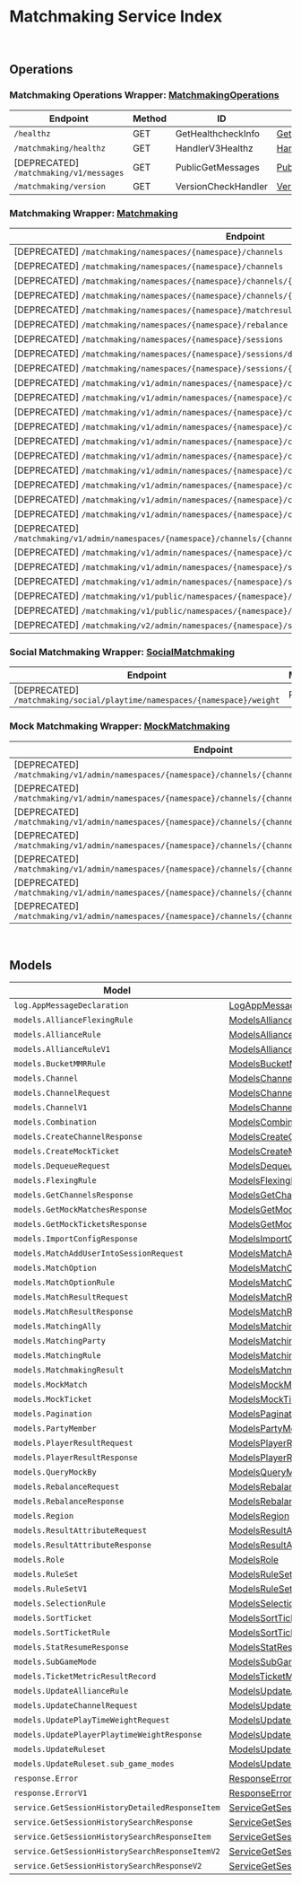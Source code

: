 [//]: # (Code generated. DO NOT EDIT.)

# Matchmaking Service Index

&nbsp;

## Operations

### Matchmaking Operations Wrapper:  [MatchmakingOperations](../../module-matchmaking/src/main/java/net/accelbyte/sdk/api/matchmaking/wrappers/MatchmakingOperations.java)
| Endpoint | Method | ID | Class | Example |
|---|---|---|---|---|
| `/healthz` | GET | GetHealthcheckInfo | [GetHealthcheckInfo](../../module-matchmaking/src/main/java/net/accelbyte/sdk/api/matchmaking/operations/matchmaking_operations/GetHealthcheckInfo.java) | [GetHealthcheckInfo](../../samples/cli/src/main/java/net/accelbyte/sdk/cli/api/matchmaking/matchmaking_operations/GetHealthcheckInfo.java) |
| `/matchmaking/healthz` | GET | HandlerV3Healthz | [HandlerV3Healthz](../../module-matchmaking/src/main/java/net/accelbyte/sdk/api/matchmaking/operations/matchmaking_operations/HandlerV3Healthz.java) | [HandlerV3Healthz](../../samples/cli/src/main/java/net/accelbyte/sdk/cli/api/matchmaking/matchmaking_operations/HandlerV3Healthz.java) |
| [DEPRECATED] `/matchmaking/v1/messages` | GET | PublicGetMessages | [PublicGetMessages](../../module-matchmaking/src/main/java/net/accelbyte/sdk/api/matchmaking/operations/matchmaking_operations/PublicGetMessages.java) | [PublicGetMessages](../../samples/cli/src/main/java/net/accelbyte/sdk/cli/api/matchmaking/matchmaking_operations/PublicGetMessages.java) |
| `/matchmaking/version` | GET | VersionCheckHandler | [VersionCheckHandler](../../module-matchmaking/src/main/java/net/accelbyte/sdk/api/matchmaking/operations/matchmaking_operations/VersionCheckHandler.java) | [VersionCheckHandler](../../samples/cli/src/main/java/net/accelbyte/sdk/cli/api/matchmaking/matchmaking_operations/VersionCheckHandler.java) |

### Matchmaking Wrapper:  [Matchmaking](../../module-matchmaking/src/main/java/net/accelbyte/sdk/api/matchmaking/wrappers/Matchmaking.java)
| Endpoint | Method | ID | Class | Example |
|---|---|---|---|---|
| [DEPRECATED] `/matchmaking/namespaces/{namespace}/channels` | GET | GetAllChannelsHandler | [GetAllChannelsHandler](../../module-matchmaking/src/main/java/net/accelbyte/sdk/api/matchmaking/operations/matchmaking/GetAllChannelsHandler.java) | [GetAllChannelsHandler](../../samples/cli/src/main/java/net/accelbyte/sdk/cli/api/matchmaking/matchmaking/GetAllChannelsHandler.java) |
| [DEPRECATED] `/matchmaking/namespaces/{namespace}/channels` | POST | CreateChannelHandler | [CreateChannelHandler](../../module-matchmaking/src/main/java/net/accelbyte/sdk/api/matchmaking/operations/matchmaking/CreateChannelHandler.java) | [CreateChannelHandler](../../samples/cli/src/main/java/net/accelbyte/sdk/cli/api/matchmaking/matchmaking/CreateChannelHandler.java) |
| [DEPRECATED] `/matchmaking/namespaces/{namespace}/channels/{channelName}/metrics` | GET | GetMatchPoolMetric | [GetMatchPoolMetric](../../module-matchmaking/src/main/java/net/accelbyte/sdk/api/matchmaking/operations/matchmaking/GetMatchPoolMetric.java) | [GetMatchPoolMetric](../../samples/cli/src/main/java/net/accelbyte/sdk/cli/api/matchmaking/matchmaking/GetMatchPoolMetric.java) |
| [DEPRECATED] `/matchmaking/namespaces/{namespace}/channels/{channel}` | DELETE | DeleteChannelHandler | [DeleteChannelHandler](../../module-matchmaking/src/main/java/net/accelbyte/sdk/api/matchmaking/operations/matchmaking/DeleteChannelHandler.java) | [DeleteChannelHandler](../../samples/cli/src/main/java/net/accelbyte/sdk/cli/api/matchmaking/matchmaking/DeleteChannelHandler.java) |
| [DEPRECATED] `/matchmaking/namespaces/{namespace}/matchresult` | POST | StoreMatchResults | [StoreMatchResults](../../module-matchmaking/src/main/java/net/accelbyte/sdk/api/matchmaking/operations/matchmaking/StoreMatchResults.java) | [StoreMatchResults](../../samples/cli/src/main/java/net/accelbyte/sdk/cli/api/matchmaking/matchmaking/StoreMatchResults.java) |
| [DEPRECATED] `/matchmaking/namespaces/{namespace}/rebalance` | POST | Rebalance | [Rebalance](../../module-matchmaking/src/main/java/net/accelbyte/sdk/api/matchmaking/operations/matchmaking/Rebalance.java) | [Rebalance](../../samples/cli/src/main/java/net/accelbyte/sdk/cli/api/matchmaking/matchmaking/Rebalance.java) |
| [DEPRECATED] `/matchmaking/namespaces/{namespace}/sessions` | POST | QueueSessionHandler | [QueueSessionHandler](../../module-matchmaking/src/main/java/net/accelbyte/sdk/api/matchmaking/operations/matchmaking/QueueSessionHandler.java) | [QueueSessionHandler](../../samples/cli/src/main/java/net/accelbyte/sdk/cli/api/matchmaking/matchmaking/QueueSessionHandler.java) |
| [DEPRECATED] `/matchmaking/namespaces/{namespace}/sessions/dequeue` | POST | DequeueSessionHandler | [DequeueSessionHandler](../../module-matchmaking/src/main/java/net/accelbyte/sdk/api/matchmaking/operations/matchmaking/DequeueSessionHandler.java) | [DequeueSessionHandler](../../samples/cli/src/main/java/net/accelbyte/sdk/cli/api/matchmaking/matchmaking/DequeueSessionHandler.java) |
| [DEPRECATED] `/matchmaking/namespaces/{namespace}/sessions/{matchID}/status` | GET | QuerySessionHandler | [QuerySessionHandler](../../module-matchmaking/src/main/java/net/accelbyte/sdk/api/matchmaking/operations/matchmaking/QuerySessionHandler.java) | [QuerySessionHandler](../../samples/cli/src/main/java/net/accelbyte/sdk/cli/api/matchmaking/matchmaking/QuerySessionHandler.java) |
| [DEPRECATED] `/matchmaking/v1/admin/namespaces/{namespace}/channels/all/parties` | GET | GetAllPartyInAllChannel | [GetAllPartyInAllChannel](../../module-matchmaking/src/main/java/net/accelbyte/sdk/api/matchmaking/operations/matchmaking/GetAllPartyInAllChannel.java) | [GetAllPartyInAllChannel](../../samples/cli/src/main/java/net/accelbyte/sdk/cli/api/matchmaking/matchmaking/GetAllPartyInAllChannel.java) |
| [DEPRECATED] `/matchmaking/v1/admin/namespaces/{namespace}/channels/all/sessions/bulk` | GET | BulkGetSessions | [BulkGetSessions](../../module-matchmaking/src/main/java/net/accelbyte/sdk/api/matchmaking/operations/matchmaking/BulkGetSessions.java) | [BulkGetSessions](../../samples/cli/src/main/java/net/accelbyte/sdk/cli/api/matchmaking/matchmaking/BulkGetSessions.java) |
| [DEPRECATED] `/matchmaking/v1/admin/namespaces/{namespace}/channels/export` | GET | ExportChannels | [ExportChannels](../../module-matchmaking/src/main/java/net/accelbyte/sdk/api/matchmaking/operations/matchmaking/ExportChannels.java) | [ExportChannels](../../samples/cli/src/main/java/net/accelbyte/sdk/cli/api/matchmaking/matchmaking/ExportChannels.java) |
| [DEPRECATED] `/matchmaking/v1/admin/namespaces/{namespace}/channels/import` | POST | ImportChannels | [ImportChannels](../../module-matchmaking/src/main/java/net/accelbyte/sdk/api/matchmaking/operations/matchmaking/ImportChannels.java) | [ImportChannels](../../samples/cli/src/main/java/net/accelbyte/sdk/cli/api/matchmaking/matchmaking/ImportChannels.java) |
| [DEPRECATED] `/matchmaking/v1/admin/namespaces/{namespace}/channels/{channelName}` | GET | GetSingleMatchmakingChannel | [GetSingleMatchmakingChannel](../../module-matchmaking/src/main/java/net/accelbyte/sdk/api/matchmaking/operations/matchmaking/GetSingleMatchmakingChannel.java) | [GetSingleMatchmakingChannel](../../samples/cli/src/main/java/net/accelbyte/sdk/cli/api/matchmaking/matchmaking/GetSingleMatchmakingChannel.java) |
| [DEPRECATED] `/matchmaking/v1/admin/namespaces/{namespace}/channels/{channelName}` | PATCH | UpdateMatchmakingChannel | [UpdateMatchmakingChannel](../../module-matchmaking/src/main/java/net/accelbyte/sdk/api/matchmaking/operations/matchmaking/UpdateMatchmakingChannel.java) | [UpdateMatchmakingChannel](../../samples/cli/src/main/java/net/accelbyte/sdk/cli/api/matchmaking/matchmaking/UpdateMatchmakingChannel.java) |
| [DEPRECATED] `/matchmaking/v1/admin/namespaces/{namespace}/channels/{channelName}/parties` | GET | GetAllPartyInChannel | [GetAllPartyInChannel](../../module-matchmaking/src/main/java/net/accelbyte/sdk/api/matchmaking/operations/matchmaking/GetAllPartyInChannel.java) | [GetAllPartyInChannel](../../samples/cli/src/main/java/net/accelbyte/sdk/cli/api/matchmaking/matchmaking/GetAllPartyInChannel.java) |
| [DEPRECATED] `/matchmaking/v1/admin/namespaces/{namespace}/channels/{channelName}/sessions` | GET | GetAllSessionsInChannel | [GetAllSessionsInChannel](../../module-matchmaking/src/main/java/net/accelbyte/sdk/api/matchmaking/operations/matchmaking/GetAllSessionsInChannel.java) | [GetAllSessionsInChannel](../../samples/cli/src/main/java/net/accelbyte/sdk/cli/api/matchmaking/matchmaking/GetAllSessionsInChannel.java) |
| [DEPRECATED] `/matchmaking/v1/admin/namespaces/{namespace}/channels/{channelName}/sessions/{matchID}` | POST | AddUserIntoSessionInChannel | [AddUserIntoSessionInChannel](../../module-matchmaking/src/main/java/net/accelbyte/sdk/api/matchmaking/operations/matchmaking/AddUserIntoSessionInChannel.java) | [AddUserIntoSessionInChannel](../../samples/cli/src/main/java/net/accelbyte/sdk/cli/api/matchmaking/matchmaking/AddUserIntoSessionInChannel.java) |
| [DEPRECATED] `/matchmaking/v1/admin/namespaces/{namespace}/channels/{channelName}/sessions/{matchID}` | DELETE | DeleteSessionInChannel | [DeleteSessionInChannel](../../module-matchmaking/src/main/java/net/accelbyte/sdk/api/matchmaking/operations/matchmaking/DeleteSessionInChannel.java) | [DeleteSessionInChannel](../../samples/cli/src/main/java/net/accelbyte/sdk/cli/api/matchmaking/matchmaking/DeleteSessionInChannel.java) |
| [DEPRECATED] `/matchmaking/v1/admin/namespaces/{namespace}/channels/{channelName}/sessions/{matchID}/users/{userID}` | DELETE | DeleteUserFromSessionInChannel | [DeleteUserFromSessionInChannel](../../module-matchmaking/src/main/java/net/accelbyte/sdk/api/matchmaking/operations/matchmaking/DeleteUserFromSessionInChannel.java) | [DeleteUserFromSessionInChannel](../../samples/cli/src/main/java/net/accelbyte/sdk/cli/api/matchmaking/matchmaking/DeleteUserFromSessionInChannel.java) |
| [DEPRECATED] `/matchmaking/v1/admin/namespaces/{namespace}/channels/{channelName}/stats` | GET | GetStatData | [GetStatData](../../module-matchmaking/src/main/java/net/accelbyte/sdk/api/matchmaking/operations/matchmaking/GetStatData.java) | [GetStatData](../../samples/cli/src/main/java/net/accelbyte/sdk/cli/api/matchmaking/matchmaking/GetStatData.java) |
| [DEPRECATED] `/matchmaking/v1/admin/namespaces/{namespace}/sessions/history/search` | GET | SearchSessions | [SearchSessions](../../module-matchmaking/src/main/java/net/accelbyte/sdk/api/matchmaking/operations/matchmaking/SearchSessions.java) | [SearchSessions](../../samples/cli/src/main/java/net/accelbyte/sdk/cli/api/matchmaking/matchmaking/SearchSessions.java) |
| [DEPRECATED] `/matchmaking/v1/admin/namespaces/{namespace}/sessions/{matchID}/history/detailed` | GET | GetSessionHistoryDetailed | [GetSessionHistoryDetailed](../../module-matchmaking/src/main/java/net/accelbyte/sdk/api/matchmaking/operations/matchmaking/GetSessionHistoryDetailed.java) | [GetSessionHistoryDetailed](../../samples/cli/src/main/java/net/accelbyte/sdk/cli/api/matchmaking/matchmaking/GetSessionHistoryDetailed.java) |
| [DEPRECATED] `/matchmaking/v1/public/namespaces/{namespace}/channels` | GET | PublicGetAllMatchmakingChannel | [PublicGetAllMatchmakingChannel](../../module-matchmaking/src/main/java/net/accelbyte/sdk/api/matchmaking/operations/matchmaking/PublicGetAllMatchmakingChannel.java) | [PublicGetAllMatchmakingChannel](../../samples/cli/src/main/java/net/accelbyte/sdk/cli/api/matchmaking/matchmaking/PublicGetAllMatchmakingChannel.java) |
| [DEPRECATED] `/matchmaking/v1/public/namespaces/{namespace}/channels/{channelName}` | GET | PublicGetSingleMatchmakingChannel | [PublicGetSingleMatchmakingChannel](../../module-matchmaking/src/main/java/net/accelbyte/sdk/api/matchmaking/operations/matchmaking/PublicGetSingleMatchmakingChannel.java) | [PublicGetSingleMatchmakingChannel](../../samples/cli/src/main/java/net/accelbyte/sdk/cli/api/matchmaking/matchmaking/PublicGetSingleMatchmakingChannel.java) |
| [DEPRECATED] `/matchmaking/v2/admin/namespaces/{namespace}/sessions/history/search` | GET | SearchSessionsV2 | [SearchSessionsV2](../../module-matchmaking/src/main/java/net/accelbyte/sdk/api/matchmaking/operations/matchmaking/SearchSessionsV2.java) | [SearchSessionsV2](../../samples/cli/src/main/java/net/accelbyte/sdk/cli/api/matchmaking/matchmaking/SearchSessionsV2.java) |

### Social Matchmaking Wrapper:  [SocialMatchmaking](../../module-matchmaking/src/main/java/net/accelbyte/sdk/api/matchmaking/wrappers/SocialMatchmaking.java)
| Endpoint | Method | ID | Class | Example |
|---|---|---|---|---|
| [DEPRECATED] `/matchmaking/social/playtime/namespaces/{namespace}/weight` | PATCH | UpdatePlayTimeWeight | [UpdatePlayTimeWeight](../../module-matchmaking/src/main/java/net/accelbyte/sdk/api/matchmaking/operations/social_matchmaking/UpdatePlayTimeWeight.java) | [UpdatePlayTimeWeight](../../samples/cli/src/main/java/net/accelbyte/sdk/cli/api/matchmaking/social_matchmaking/UpdatePlayTimeWeight.java) |

### Mock Matchmaking Wrapper:  [MockMatchmaking](../../module-matchmaking/src/main/java/net/accelbyte/sdk/api/matchmaking/wrappers/MockMatchmaking.java)
| Endpoint | Method | ID | Class | Example |
|---|---|---|---|---|
| [DEPRECATED] `/matchmaking/v1/admin/namespaces/{namespace}/channels/{channelName}/mocks` | DELETE | CleanAllMocks | [CleanAllMocks](../../module-matchmaking/src/main/java/net/accelbyte/sdk/api/matchmaking/operations/mock_matchmaking/CleanAllMocks.java) | [CleanAllMocks](../../samples/cli/src/main/java/net/accelbyte/sdk/cli/api/matchmaking/mock_matchmaking/CleanAllMocks.java) |
| [DEPRECATED] `/matchmaking/v1/admin/namespaces/{namespace}/channels/{channelName}/mocks/matches` | GET | GetAllMockMatches | [GetAllMockMatches](../../module-matchmaking/src/main/java/net/accelbyte/sdk/api/matchmaking/operations/mock_matchmaking/GetAllMockMatches.java) | [GetAllMockMatches](../../samples/cli/src/main/java/net/accelbyte/sdk/cli/api/matchmaking/mock_matchmaking/GetAllMockMatches.java) |
| [DEPRECATED] `/matchmaking/v1/admin/namespaces/{namespace}/channels/{channelName}/mocks/matches` | POST | GetMockMatchesByTimestamp | [GetMockMatchesByTimestamp](../../module-matchmaking/src/main/java/net/accelbyte/sdk/api/matchmaking/operations/mock_matchmaking/GetMockMatchesByTimestamp.java) | [GetMockMatchesByTimestamp](../../samples/cli/src/main/java/net/accelbyte/sdk/cli/api/matchmaking/mock_matchmaking/GetMockMatchesByTimestamp.java) |
| [DEPRECATED] `/matchmaking/v1/admin/namespaces/{namespace}/channels/{channelName}/mocks/tickets` | GET | GetAllMockTickets | [GetAllMockTickets](../../module-matchmaking/src/main/java/net/accelbyte/sdk/api/matchmaking/operations/mock_matchmaking/GetAllMockTickets.java) | [GetAllMockTickets](../../samples/cli/src/main/java/net/accelbyte/sdk/cli/api/matchmaking/mock_matchmaking/GetAllMockTickets.java) |
| [DEPRECATED] `/matchmaking/v1/admin/namespaces/{namespace}/channels/{channelName}/mocks/tickets` | POST | CreateMockTickets | [CreateMockTickets](../../module-matchmaking/src/main/java/net/accelbyte/sdk/api/matchmaking/operations/mock_matchmaking/CreateMockTickets.java) | [CreateMockTickets](../../samples/cli/src/main/java/net/accelbyte/sdk/cli/api/matchmaking/mock_matchmaking/CreateMockTickets.java) |
| [DEPRECATED] `/matchmaking/v1/admin/namespaces/{namespace}/channels/{channelName}/mocks/tickets/bulk` | POST | BulkCreateMockTickets | [BulkCreateMockTickets](../../module-matchmaking/src/main/java/net/accelbyte/sdk/api/matchmaking/operations/mock_matchmaking/BulkCreateMockTickets.java) | [BulkCreateMockTickets](../../samples/cli/src/main/java/net/accelbyte/sdk/cli/api/matchmaking/mock_matchmaking/BulkCreateMockTickets.java) |
| [DEPRECATED] `/matchmaking/v1/admin/namespaces/{namespace}/channels/{channelName}/mocks/tickets/query` | POST | GetMockTicketsByTimestamp | [GetMockTicketsByTimestamp](../../module-matchmaking/src/main/java/net/accelbyte/sdk/api/matchmaking/operations/mock_matchmaking/GetMockTicketsByTimestamp.java) | [GetMockTicketsByTimestamp](../../samples/cli/src/main/java/net/accelbyte/sdk/cli/api/matchmaking/mock_matchmaking/GetMockTicketsByTimestamp.java) |


&nbsp;

## Models

| Model | Class |
|---|---|
| `log.AppMessageDeclaration` | [LogAppMessageDeclaration](../../module-matchmaking/src/main/java/net/accelbyte/sdk/api/matchmaking/models/LogAppMessageDeclaration.java) |
| `models.AllianceFlexingRule` | [ModelsAllianceFlexingRule](../../module-matchmaking/src/main/java/net/accelbyte/sdk/api/matchmaking/models/ModelsAllianceFlexingRule.java) |
| `models.AllianceRule` | [ModelsAllianceRule](../../module-matchmaking/src/main/java/net/accelbyte/sdk/api/matchmaking/models/ModelsAllianceRule.java) |
| `models.AllianceRuleV1` | [ModelsAllianceRuleV1](../../module-matchmaking/src/main/java/net/accelbyte/sdk/api/matchmaking/models/ModelsAllianceRuleV1.java) |
| `models.BucketMMRRule` | [ModelsBucketMMRRule](../../module-matchmaking/src/main/java/net/accelbyte/sdk/api/matchmaking/models/ModelsBucketMMRRule.java) |
| `models.Channel` | [ModelsChannel](../../module-matchmaking/src/main/java/net/accelbyte/sdk/api/matchmaking/models/ModelsChannel.java) |
| `models.ChannelRequest` | [ModelsChannelRequest](../../module-matchmaking/src/main/java/net/accelbyte/sdk/api/matchmaking/models/ModelsChannelRequest.java) |
| `models.ChannelV1` | [ModelsChannelV1](../../module-matchmaking/src/main/java/net/accelbyte/sdk/api/matchmaking/models/ModelsChannelV1.java) |
| `models.Combination` | [ModelsCombination](../../module-matchmaking/src/main/java/net/accelbyte/sdk/api/matchmaking/models/ModelsCombination.java) |
| `models.CreateChannelResponse` | [ModelsCreateChannelResponse](../../module-matchmaking/src/main/java/net/accelbyte/sdk/api/matchmaking/models/ModelsCreateChannelResponse.java) |
| `models.CreateMockTicket` | [ModelsCreateMockTicket](../../module-matchmaking/src/main/java/net/accelbyte/sdk/api/matchmaking/models/ModelsCreateMockTicket.java) |
| `models.DequeueRequest` | [ModelsDequeueRequest](../../module-matchmaking/src/main/java/net/accelbyte/sdk/api/matchmaking/models/ModelsDequeueRequest.java) |
| `models.FlexingRule` | [ModelsFlexingRule](../../module-matchmaking/src/main/java/net/accelbyte/sdk/api/matchmaking/models/ModelsFlexingRule.java) |
| `models.GetChannelsResponse` | [ModelsGetChannelsResponse](../../module-matchmaking/src/main/java/net/accelbyte/sdk/api/matchmaking/models/ModelsGetChannelsResponse.java) |
| `models.GetMockMatchesResponse` | [ModelsGetMockMatchesResponse](../../module-matchmaking/src/main/java/net/accelbyte/sdk/api/matchmaking/models/ModelsGetMockMatchesResponse.java) |
| `models.GetMockTicketsResponse` | [ModelsGetMockTicketsResponse](../../module-matchmaking/src/main/java/net/accelbyte/sdk/api/matchmaking/models/ModelsGetMockTicketsResponse.java) |
| `models.ImportConfigResponse` | [ModelsImportConfigResponse](../../module-matchmaking/src/main/java/net/accelbyte/sdk/api/matchmaking/models/ModelsImportConfigResponse.java) |
| `models.MatchAddUserIntoSessionRequest` | [ModelsMatchAddUserIntoSessionRequest](../../module-matchmaking/src/main/java/net/accelbyte/sdk/api/matchmaking/models/ModelsMatchAddUserIntoSessionRequest.java) |
| `models.MatchOption` | [ModelsMatchOption](../../module-matchmaking/src/main/java/net/accelbyte/sdk/api/matchmaking/models/ModelsMatchOption.java) |
| `models.MatchOptionRule` | [ModelsMatchOptionRule](../../module-matchmaking/src/main/java/net/accelbyte/sdk/api/matchmaking/models/ModelsMatchOptionRule.java) |
| `models.MatchResultRequest` | [ModelsMatchResultRequest](../../module-matchmaking/src/main/java/net/accelbyte/sdk/api/matchmaking/models/ModelsMatchResultRequest.java) |
| `models.MatchResultResponse` | [ModelsMatchResultResponse](../../module-matchmaking/src/main/java/net/accelbyte/sdk/api/matchmaking/models/ModelsMatchResultResponse.java) |
| `models.MatchingAlly` | [ModelsMatchingAlly](../../module-matchmaking/src/main/java/net/accelbyte/sdk/api/matchmaking/models/ModelsMatchingAlly.java) |
| `models.MatchingParty` | [ModelsMatchingParty](../../module-matchmaking/src/main/java/net/accelbyte/sdk/api/matchmaking/models/ModelsMatchingParty.java) |
| `models.MatchingRule` | [ModelsMatchingRule](../../module-matchmaking/src/main/java/net/accelbyte/sdk/api/matchmaking/models/ModelsMatchingRule.java) |
| `models.MatchmakingResult` | [ModelsMatchmakingResult](../../module-matchmaking/src/main/java/net/accelbyte/sdk/api/matchmaking/models/ModelsMatchmakingResult.java) |
| `models.MockMatch` | [ModelsMockMatch](../../module-matchmaking/src/main/java/net/accelbyte/sdk/api/matchmaking/models/ModelsMockMatch.java) |
| `models.MockTicket` | [ModelsMockTicket](../../module-matchmaking/src/main/java/net/accelbyte/sdk/api/matchmaking/models/ModelsMockTicket.java) |
| `models.Pagination` | [ModelsPagination](../../module-matchmaking/src/main/java/net/accelbyte/sdk/api/matchmaking/models/ModelsPagination.java) |
| `models.PartyMember` | [ModelsPartyMember](../../module-matchmaking/src/main/java/net/accelbyte/sdk/api/matchmaking/models/ModelsPartyMember.java) |
| `models.PlayerResultRequest` | [ModelsPlayerResultRequest](../../module-matchmaking/src/main/java/net/accelbyte/sdk/api/matchmaking/models/ModelsPlayerResultRequest.java) |
| `models.PlayerResultResponse` | [ModelsPlayerResultResponse](../../module-matchmaking/src/main/java/net/accelbyte/sdk/api/matchmaking/models/ModelsPlayerResultResponse.java) |
| `models.QueryMockBy` | [ModelsQueryMockBy](../../module-matchmaking/src/main/java/net/accelbyte/sdk/api/matchmaking/models/ModelsQueryMockBy.java) |
| `models.RebalanceRequest` | [ModelsRebalanceRequest](../../module-matchmaking/src/main/java/net/accelbyte/sdk/api/matchmaking/models/ModelsRebalanceRequest.java) |
| `models.RebalanceResponse` | [ModelsRebalanceResponse](../../module-matchmaking/src/main/java/net/accelbyte/sdk/api/matchmaking/models/ModelsRebalanceResponse.java) |
| `models.Region` | [ModelsRegion](../../module-matchmaking/src/main/java/net/accelbyte/sdk/api/matchmaking/models/ModelsRegion.java) |
| `models.ResultAttributeRequest` | [ModelsResultAttributeRequest](../../module-matchmaking/src/main/java/net/accelbyte/sdk/api/matchmaking/models/ModelsResultAttributeRequest.java) |
| `models.ResultAttributeResponse` | [ModelsResultAttributeResponse](../../module-matchmaking/src/main/java/net/accelbyte/sdk/api/matchmaking/models/ModelsResultAttributeResponse.java) |
| `models.Role` | [ModelsRole](../../module-matchmaking/src/main/java/net/accelbyte/sdk/api/matchmaking/models/ModelsRole.java) |
| `models.RuleSet` | [ModelsRuleSet](../../module-matchmaking/src/main/java/net/accelbyte/sdk/api/matchmaking/models/ModelsRuleSet.java) |
| `models.RuleSetV1` | [ModelsRuleSetV1](../../module-matchmaking/src/main/java/net/accelbyte/sdk/api/matchmaking/models/ModelsRuleSetV1.java) |
| `models.SelectionRule` | [ModelsSelectionRule](../../module-matchmaking/src/main/java/net/accelbyte/sdk/api/matchmaking/models/ModelsSelectionRule.java) |
| `models.SortTicket` | [ModelsSortTicket](../../module-matchmaking/src/main/java/net/accelbyte/sdk/api/matchmaking/models/ModelsSortTicket.java) |
| `models.SortTicketRule` | [ModelsSortTicketRule](../../module-matchmaking/src/main/java/net/accelbyte/sdk/api/matchmaking/models/ModelsSortTicketRule.java) |
| `models.StatResumeResponse` | [ModelsStatResumeResponse](../../module-matchmaking/src/main/java/net/accelbyte/sdk/api/matchmaking/models/ModelsStatResumeResponse.java) |
| `models.SubGameMode` | [ModelsSubGameMode](../../module-matchmaking/src/main/java/net/accelbyte/sdk/api/matchmaking/models/ModelsSubGameMode.java) |
| `models.TicketMetricResultRecord` | [ModelsTicketMetricResultRecord](../../module-matchmaking/src/main/java/net/accelbyte/sdk/api/matchmaking/models/ModelsTicketMetricResultRecord.java) |
| `models.UpdateAllianceRule` | [ModelsUpdateAllianceRule](../../module-matchmaking/src/main/java/net/accelbyte/sdk/api/matchmaking/models/ModelsUpdateAllianceRule.java) |
| `models.UpdateChannelRequest` | [ModelsUpdateChannelRequest](../../module-matchmaking/src/main/java/net/accelbyte/sdk/api/matchmaking/models/ModelsUpdateChannelRequest.java) |
| `models.UpdatePlayTimeWeightRequest` | [ModelsUpdatePlayTimeWeightRequest](../../module-matchmaking/src/main/java/net/accelbyte/sdk/api/matchmaking/models/ModelsUpdatePlayTimeWeightRequest.java) |
| `models.UpdatePlayerPlaytimeWeightResponse` | [ModelsUpdatePlayerPlaytimeWeightResponse](../../module-matchmaking/src/main/java/net/accelbyte/sdk/api/matchmaking/models/ModelsUpdatePlayerPlaytimeWeightResponse.java) |
| `models.UpdateRuleset` | [ModelsUpdateRuleset](../../module-matchmaking/src/main/java/net/accelbyte/sdk/api/matchmaking/models/ModelsUpdateRuleset.java) |
| `models.UpdateRuleset.sub_game_modes` | [ModelsUpdateRulesetSubGameModes](../../module-matchmaking/src/main/java/net/accelbyte/sdk/api/matchmaking/models/ModelsUpdateRulesetSubGameModes.java) |
| `response.Error` | [ResponseError](../../module-matchmaking/src/main/java/net/accelbyte/sdk/api/matchmaking/models/ResponseError.java) |
| `response.ErrorV1` | [ResponseErrorV1](../../module-matchmaking/src/main/java/net/accelbyte/sdk/api/matchmaking/models/ResponseErrorV1.java) |
| `service.GetSessionHistoryDetailedResponseItem` | [ServiceGetSessionHistoryDetailedResponseItem](../../module-matchmaking/src/main/java/net/accelbyte/sdk/api/matchmaking/models/ServiceGetSessionHistoryDetailedResponseItem.java) |
| `service.GetSessionHistorySearchResponse` | [ServiceGetSessionHistorySearchResponse](../../module-matchmaking/src/main/java/net/accelbyte/sdk/api/matchmaking/models/ServiceGetSessionHistorySearchResponse.java) |
| `service.GetSessionHistorySearchResponseItem` | [ServiceGetSessionHistorySearchResponseItem](../../module-matchmaking/src/main/java/net/accelbyte/sdk/api/matchmaking/models/ServiceGetSessionHistorySearchResponseItem.java) |
| `service.GetSessionHistorySearchResponseItemV2` | [ServiceGetSessionHistorySearchResponseItemV2](../../module-matchmaking/src/main/java/net/accelbyte/sdk/api/matchmaking/models/ServiceGetSessionHistorySearchResponseItemV2.java) |
| `service.GetSessionHistorySearchResponseV2` | [ServiceGetSessionHistorySearchResponseV2](../../module-matchmaking/src/main/java/net/accelbyte/sdk/api/matchmaking/models/ServiceGetSessionHistorySearchResponseV2.java) |
